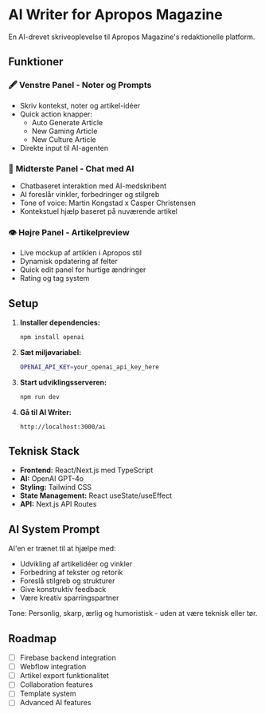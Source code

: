 # AI Writer for Apropos Magazine

En AI-drevet skriveoplevelse til Apropos Magazine's redaktionelle platform.

## Funktioner

### 🖋️ **Venstre Panel - Noter og Prompts**
- Skriv kontekst, noter og artikel-idéer
- Quick action knapper:
  - Auto Generate Article
  - New Gaming Article  
  - New Culture Article
- Direkte input til AI-agenten

### 💬 **Midterste Panel - Chat med AI**
- Chatbaseret interaktion med AI-medskribent
- AI foreslår vinkler, forbedringer og stilgreb
- Tone of voice: Martin Kongstad x Casper Christensen
- Kontekstuel hjælp baseret på nuværende artikel

### 👁️ **Højre Panel - Artikelpreview**
- Live mockup af artiklen i Apropos stil
- Dynamisk opdatering af felter
- Quick edit panel for hurtige ændringer
- Rating og tag system

## Setup

1. **Installer dependencies:**
   ```bash
   npm install openai
   ```

2. **Sæt miljøvariabel:**
   ```bash
   OPENAI_API_KEY=your_openai_api_key_here
   ```

3. **Start udviklingsserveren:**
   ```bash
   npm run dev
   ```

4. **Gå til AI Writer:**
   ```
   http://localhost:3000/ai
   ```

## Teknisk Stack

- **Frontend:** React/Next.js med TypeScript
- **AI:** OpenAI GPT-4o
- **Styling:** Tailwind CSS
- **State Management:** React useState/useEffect
- **API:** Next.js API Routes

## AI System Prompt

AI'en er trænet til at hjælpe med:
- Udvikling af artikelidéer og vinkler
- Forbedring af tekster og retorik
- Foreslå stilgreb og strukturer
- Give konstruktiv feedback
- Være kreativ sparringspartner

Tone: Personlig, skarp, ærlig og humoristisk - uden at være teknisk eller tør.

## Roadmap

- [ ] Firebase backend integration
- [ ] Webflow integration
- [ ] Artikel export funktionalitet
- [ ] Collaboration features
- [ ] Template system
- [ ] Advanced AI features
